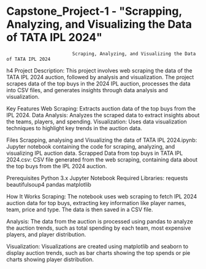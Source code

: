 # Capstone_Project-1 - "Scrapping, Analyzing, and Visualizing the Data of TATA IPL 2024"

                            Scraping, Analyzing, and Visualizing the Data of TATA IPL 2024

h4 Project Description:
This project involves web scraping the data of the TATA IPL 2024 auction, followed by analysis and visualization. The project scrapes data of the top buys in the 2024 IPL auction, processes the data into CSV files, and generates insights through data analysis and visualization.

Key Features
Web Scraping: Extracts auction data of the top buys from the IPL 2024.
Data Analysis: Analyzes the scraped data to extract insights about the teams, players, and spending.
Visualization: Uses data visualization techniques to highlight key trends in the auction data.

Files
Scrapping, analysing and Visualizing the data of TATA IPL 2024.ipynb: Jupyter notebook containing the code for scraping, analyzing, and visualizing IPL auction data.
Scrapped Data from top buys in TATA IPL 2024.csv: CSV file generated from the web scraping, containing data about the top buys from the IPL 2024 auction.

Prerequisites
Python 3.x
Jupyter Notebook
Required Libraries:
requests
beautifulsoup4
pandas
matplotlib

How It Works
Scraping: The notebook uses web scraping to fetch IPL 2024 auction data for top buys, extracting key information like player names, team, price and type. The data is then saved in a CSV file.

Analysis: The data from the auction is processed using pandas to analyze the auction trends, such as total spending by each team, most expensive players, and player distribution.

Visualization: Visualizations are created using matplotlib and seaborn to display auction trends, such as bar charts showing the top spends or pie charts showing player distribution.


